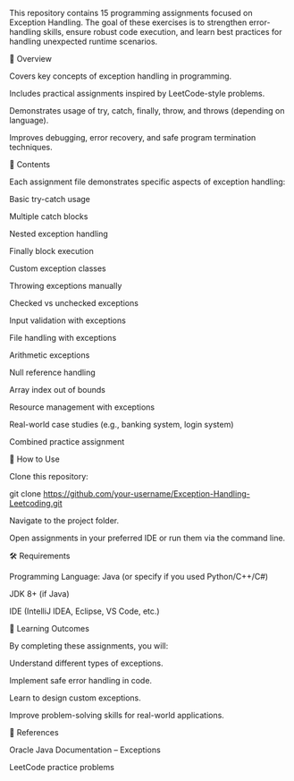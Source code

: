 This repository contains 15 programming assignments focused on Exception Handling. The goal of these exercises is to strengthen error-handling skills, ensure robust code execution, and learn best practices for handling unexpected runtime scenarios.

📌 Overview

Covers key concepts of exception handling in programming.

Includes practical assignments inspired by LeetCode-style problems.

Demonstrates usage of try, catch, finally, throw, and throws (depending on language).

Improves debugging, error recovery, and safe program termination techniques.

📂 Contents

Each assignment file demonstrates specific aspects of exception handling:

Basic try-catch usage

Multiple catch blocks

Nested exception handling

Finally block execution

Custom exception classes

Throwing exceptions manually

Checked vs unchecked exceptions

Input validation with exceptions

File handling with exceptions

Arithmetic exceptions

Null reference handling

Array index out of bounds

Resource management with exceptions

Real-world case studies (e.g., banking system, login system)

Combined practice assignment

🚀 How to Use

Clone this repository:

git clone https://github.com/your-username/Exception-Handling-Leetcoding.git


Navigate to the project folder.

Open assignments in your preferred IDE or run them via the command line.

🛠 Requirements

Programming Language: Java (or specify if you used Python/C++/C#)

JDK 8+ (if Java)

IDE (IntelliJ IDEA, Eclipse, VS Code, etc.)

🎯 Learning Outcomes

By completing these assignments, you will:

Understand different types of exceptions.

Implement safe error handling in code.

Learn to design custom exceptions.

Improve problem-solving skills for real-world applications.

📖 References

Oracle Java Documentation – Exceptions

LeetCode practice problems
